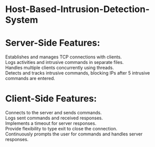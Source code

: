 ﻿# Host-Based-Intrusion-Detection-System
# Server-Side Features:  

Establishes and manages TCP connections with clients.  
Logs activities and intrusive commands in separate files.  
Handles multiple clients concurrently using threads.  
Detects and tracks intrusive commands, blocking IPs after  5 intrusive commands are entered.


# Client-Side Features:

Connects to the server and sends commands.  
Logs sent commands and received responses.  
Implements a timeout for server responses.  
Provide flexibility to type exit to close the connection.  
Continuously prompts the user for commands and handles server responses.
